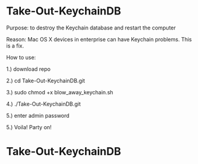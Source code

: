 # Take-Out-KeychainDB

Purpose: to destroy the Keychain database and restart the computer

Reason:  Mac OS X devices in enterprise can have Keychain problems.  This is a fix.


How to use: 

1.) download repo

2.) cd Take-Out-KeychainDB.git

3.) sudo chmod +x blow_away_keychain.sh

4.) ./Take-Out-KeychainDB.git

5.) enter admin password

5.) Voila!  Party on!

# Take-Out-KeychainDB
